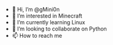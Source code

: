 - 👋 Hi, I’m @gMini0n
- 👀 I’m interested in Minecraft
- 🌱 I’m currently learning Linux
- 💞️ I’m looking to collaborate on Python
- 📫 How to reach me 

<!---
gMini0n/gMini0n is a ✨ special ✨ repository because its `README.md` (this file) appears on your GitHub profile.
You can click the Preview link to take a look at your changes.
--->
